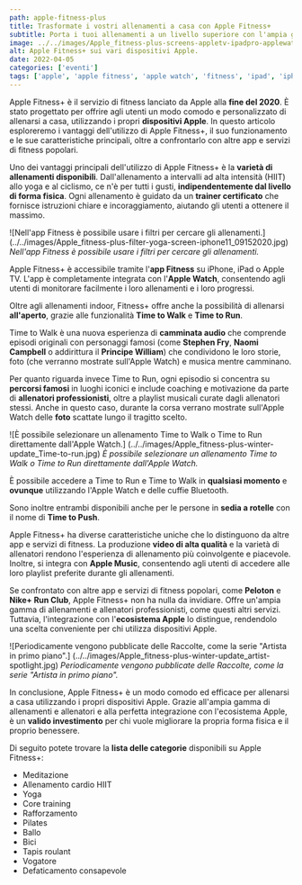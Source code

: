 ```yaml
---
path: apple-fitness-plus
title: Trasformate i vostri allenamenti a casa con Apple Fitness+
subtitle: Porta i tuoi allenamenti a un livello superiore con l'ampia gamma di allenamenti e gli istruttori professionisti di Apple Fitness+.
image: ../../images/Apple_fitness-plus-screens-appletv-ipadpro-applewatch-iphone11_09152020.jpg
alt: Apple Fitness+ sui vari dispositivi Apple.
date: 2022-04-05
categories: ['eventi']
tags: ['apple', 'apple fitness', 'apple watch', 'fitness', 'ipad', 'iphone', 'apple tv']
---
```

Apple Fitness+ è il servizio di fitness lanciato da Apple alla **fine del 2020**. È stato progettato per offrire agli utenti un modo comodo e personalizzato di allenarsi a casa, utilizzando i propri **dispositivi Apple**. In questo articolo esploreremo i vantaggi dell'utilizzo di Apple Fitness+, il suo funzionamento e le sue caratteristiche principali, oltre a confrontarlo con altre app e servizi di fitness popolari.

Uno dei vantaggi principali dell'utilizzo di Apple Fitness+ è la **varietà di allenamenti disponibili**. Dall'allenamento a intervalli ad alta intensità (HIIT) allo yoga e al ciclismo, ce n'è per tutti i gusti, **indipendentemente dal livello di forma fisica**. Ogni allenamento è guidato da un **trainer certificato** che fornisce istruzioni chiare e incoraggiamento, aiutando gli utenti a ottenere il massimo.

![Nell'app Fitness è possibile usare i filtri per cercare gli allenamenti.] (../../images/Apple_fitness-plus-filter-yoga-screen-iphone11_09152020.jpg)
*Nell'app Fitness è possibile usare i filtri per cercare gli allenamenti.*

Apple Fitness+ è accessibile tramite l'**app Fitness** su iPhone, iPad o Apple TV. L'app è completamente integrata con l'**Apple Watch**, consentendo agli utenti di monitorare facilmente i loro allenamenti e i loro progressi.

Oltre agli allenamenti indoor, Fitness+ offre anche la possibilità di allenarsi **all'aperto**, grazie alle funzionalità **Time to Walk** e **Time to Run**.

Time to Walk è una nuova esperienza di **camminata audio** che comprende episodi originali con personaggi famosi (come **Stephen Fry**, **Naomi Campbell** o addirittura il **Principe William**) che condividono le loro storie, foto (che verranno mostrate sull'Apple Watch) e musica mentre camminano.

Per quanto riguarda invece Time to Run, ogni episodio si concentra su **percorsi famosi** in luoghi iconici e include coaching e motivazione da parte di **allenatori professionisti**, oltre a playlist musicali curate dagli allenatori stessi. Anche in questo caso, durante la corsa verrano mostrate sull'Apple Watch delle **foto** scattate lungo il tragitto scelto.

![È possibile selezionare un allenamento Time to Walk o Time to Run direttamente dall'Apple Watch.] (../../images/Apple_fitness-plus-winter-update_Time-to-run.jpg)
*È possibile selezionare un allenamento Time to Walk o Time to Run direttamente dall'Apple Watch.*

È possibile accedere a Time to Run e Time to Walk in **qualsiasi momento** e **ovunque** utilizzando l'Apple Watch e delle cuffie Bluetooth.

Sono inoltre entrambi disponibili anche per le persone in **sedia a rotelle** con il nome di **Time to Push**.

Apple Fitness+ ha diverse caratteristiche uniche che lo distinguono da altre app e servizi di fitness. La produzione **video di alta qualità** e la varietà di allenatori rendono l'esperienza di allenamento più coinvolgente e piacevole. Inoltre, si integra con **Apple Music**, consentendo agli utenti di accedere alle loro playlist preferite durante gli allenamenti.

Se confrontato con altre app e servizi di fitness popolari, come **Peloton** e **Nike+ Run Club**, Apple Fitness+ non ha nulla da invidiare. Offre un'ampia gamma di allenamenti e allenatori professionisti, come questi altri servizi. Tuttavia, l'integrazione con l'**ecosistema Apple** lo distingue, rendendolo una scelta conveniente per chi utilizza dispositivi Apple.

![Periodicamente vengono pubblicate delle Raccolte, come la serie "Artista in primo piano".] (../../images/Apple_fitness-plus-winter-update_artist-spotlight.jpg)
*Periodicamente vengono pubblicate delle Raccolte, come la serie "Artista in primo piano".*

In conclusione, Apple Fitness+ è un modo comodo ed efficace per allenarsi a casa utilizzando i propri dispositivi Apple. Grazie all'ampia gamma di allenamenti e allenatori e alla perfetta integrazione con l'ecosistema Apple, è un **valido investimento** per chi vuole migliorare la propria forma fisica e il proprio benessere.

Di seguito potete trovare la **lista delle categorie** disponibili su Apple Fitness+:
- Meditazione
- Allenamento cardio HIIT
- Yoga
- Core training
- Rafforzamento
- Pilates
- Ballo
- Bici
- Tapis roulant
- Vogatore
- Defaticamento consapevole